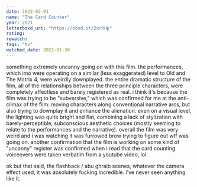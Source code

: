 ```yaml
---
date: 2022-02-01
name: "The Card Counter"
year: 2021
letterboxd_uri: "https://boxd.it/2xrRHp"
rating: 
rewatch: 
tags: "tv"
watched_date: 2022-01-30
---
```


something extremely uncanny going on with this film. the performances, which imo were operating on a similar (less exaggerated) level to Old and The Matrix 4, were weirdly downplayed. the entire dramatic structure of the film, all of the relationships between the three principle characters, were completely affectless and barely registered as real. i think it's because the film was trying to be "subversive," which was confirmed for me at the anti-climax of the film: moving characters along conventional narrative arcs, but also trying to downplay it and enhance the alienation. even on a visual level, the lighting was quite bright and flat, combining a lack of stylization with barely-perceptible, subconscious aesthetic choices (mostly seeming to relate to the performances and the narrative). overall the film was very weird and i was watching it was furrowed brow trying to figure out wtf was going on. another confirmation that the film is working on some kind of "uncanny" register was confirmed when i read that the card counting voiceovers were taken verbatim from a youtube video, lol.

ok but that said, the flashback / abu ghraib scenes, whatever the camera effect used, it was absolutely fucking incredible. i've never seen anything like it. 
